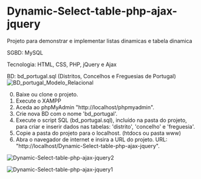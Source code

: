 # Dynamic-Select-table-php-ajax-jquery

Projeto para demonstrar e implementar listas dinamicas e tabela dinamica

SGBD: MySQL

Tecnologia: HTML, CSS, PHP, jQuery e Ajax

BD: bd_portugal.sql (Distritos, Concelhos e Freguesias de Portugal)
![BD_portugal_Modelo_Relacional](https://user-images.githubusercontent.com/97760074/150655615-0321c745-a568-4e6f-93de-8d607a2b40b7.png)



0) Baixe ou clone o projeto.
1) Execute o XAMPP
2) Aceda ao phpMyAdmin "http://localhost/phpmyadmin".
3) Crie nova BD com o nome 'bd_portugal'.
4) Execute o script SQL (bd_portugal.sql), incluído na pasta do projeto, para criar e inserir dados nas tabelas: 'distrito', 'concelho' e 'freguesia'.
5) Copie a pasta do projeto para o localhost. (htdocs ou pasta www)
6) Abra o navegador de internet e insira a URL do projeto. URL: "http://localhost/Dynamic-Select-table-php-ajax-jquery".

![Dynamic-Select-table-php-ajax-jquery2](https://user-images.githubusercontent.com/97760074/150655942-3b84ce88-6744-4c28-9395-ef99bb5733d6.JPG)

![Dynamic-Select-table-php-ajax-jquery1](https://user-images.githubusercontent.com/97760074/150655918-ca071b12-8502-4fd2-bba8-6ca4334547cd.JPG)
